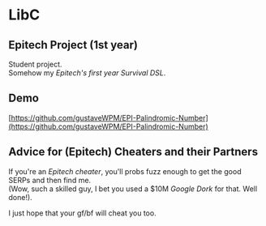 # LibC
## Epitech Project (1st year)

Student project.  
Somehow my *Epitech's first year Survival DSL*.  

## Demo
[https://github.com/gustaveWPM/EPI-Palindromic-Number](https://github.com/gustaveWPM/EPI-Palindromic-Number)

## Advice for (Epitech) Cheaters and their Partners

If you're an *Epitech cheater*, you'll probs fuzz enough to get the good SERPs and then find me.  
(Wow, such a skilled guy, I bet you used a $10M *Google Dork* for that. Well done!).  

I just hope that your gf/bf will cheat you too.

